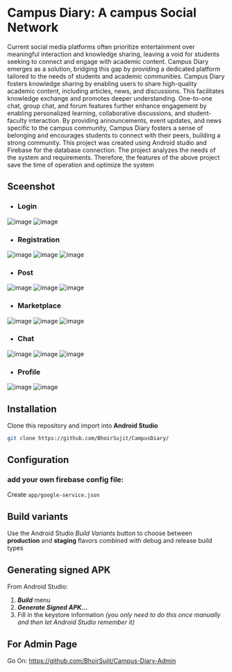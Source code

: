 # Campus Diary: A campus Social Network

Current social media platforms often prioritize entertainment over meaningful interaction and knowledge sharing, leaving a void for students seeking to connect and engage with academic content. Campus Diary emerges as a solution, bridging this gap by providing a dedicated platform tailored to the needs of students and academic communities.
Campus Diary fosters knowledge sharing by enabling users to share high-quality academic content, including articles, news, and discussions. This facilitates knowledge exchange and promotes deeper understanding. One-to-one chat, group chat, and forum features further enhance engagement by enabling personalized learning, collaborative discussions, and student-faculty interaction.
By providing announcements, event updates, and news specific to the campus community, Campus Diary fosters a sense of belonging and encourages students to connect with their peers, building a strong community.
This project was created using Android studio and Firebase for the database connection. The project analyzes the needs of the system and requirements. Therefore, the features of the above project save the time of operation and optimize the system

##  Sceenshot
- ### Login
![image](https://github.com/BhoirSujit/CampusDiary/assets/92661835/e7af6e59-3512-4bc6-bf15-1a4322867a93) ![image](https://github.com/BhoirSujit/CampusDiary/assets/92661835/194aeaf2-93bd-4ed7-aa8f-2aa8ec373356)

- ### Registration
![image](https://github.com/BhoirSujit/CampusDiary/assets/92661835/6005d48b-9fad-43fd-8bde-3074d8bae7c6) ![image](https://github.com/BhoirSujit/CampusDiary/assets/92661835/19e4fa8a-e41d-4f30-8186-6b0991473923) ![image](https://github.com/BhoirSujit/CampusDiary/assets/92661835/4440fbd9-b106-48b6-9a03-588c8e2cbce9)

- ### Post
![image](https://github.com/BhoirSujit/CampusDiary/assets/92661835/4418e00a-4759-4254-912f-544a69a78660) ![image](https://github.com/BhoirSujit/CampusDiary/assets/92661835/a130e97f-eead-4ef4-8e65-d9165557a1be) ![image](https://github.com/BhoirSujit/CampusDiary/assets/92661835/c87fb21f-0607-4be8-8aab-d5172c80dc69)

- ### Marketplace
![image](https://github.com/BhoirSujit/CampusDiary/assets/92661835/e2795bfd-ef08-4347-86d1-e2030d39449a) ![image](https://github.com/BhoirSujit/CampusDiary/assets/92661835/0d956541-083b-4b9a-b235-b6e3882e03f3) ![image](https://github.com/BhoirSujit/CampusDiary/assets/92661835/12c94013-4f6d-49fe-87e8-bd7f275e4309)

- ### Chat
![image](https://github.com/BhoirSujit/CampusDiary/assets/92661835/e034d8fc-8de4-43b4-b7c2-a247a7a1acde) ![image](https://github.com/BhoirSujit/CampusDiary/assets/92661835/266d3cfc-60c4-49a2-b664-d4efab30ac02) ![image](https://github.com/BhoirSujit/CampusDiary/assets/92661835/0b757cab-ed43-4643-84b6-184abc62dc50)

- ### Profile
![image](https://github.com/BhoirSujit/CampusDiary/assets/92661835/0172468f-ed21-4d85-afbc-67c05be8405a) ![image](https://github.com/BhoirSujit/CampusDiary/assets/92661835/e6a25270-5d90-425d-97cb-a1aad9fa89d9)

## Installation
Clone this repository and import into **Android Studio**
```bash
git clone https://github.com/BhoirSujit/CampusDiary/
```

## Configuration
### add your own firebase config file:
Create `app/google-service.json` 


## Build variants
Use the Android Studio *Build Variants* button to choose between **production** and **staging** flavors combined with debug and release build types


## Generating signed APK
From Android Studio:
1. ***Build*** menu
2. ***Generate Signed APK...***
3. Fill in the keystore information *(you only need to do this once manually and then let Android Studio remember it)*


## For Admin Page 
Go On: https://github.com/BhoirSujit/Campus-Diary-Admin
